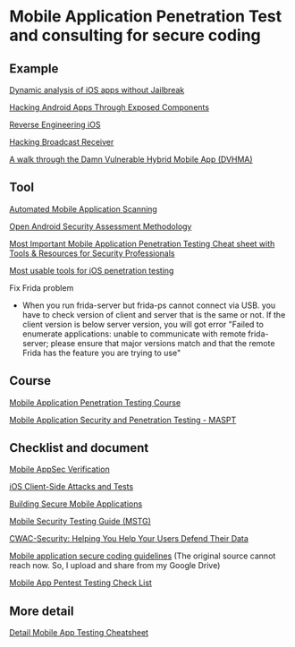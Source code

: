 # Mobile Application Penetration Test and consulting for secure coding

## Example

[Dynamic analysis of iOS apps without Jailbreak](https://medium.com/@ansjdnakjdnajkd/dynamic-analysis-of-ios-apps-wo-jailbreak-1481ab3020d8)

[Hacking Android Apps Through Exposed Components](https://appsec-labs.com/portal/hacking-android-apps-through-exposed-components/)

[Reverse Engineering iOS](https://ivrodriguez.com/reverse-engineer-ios-apps-ios-11-edition-part1/)

[Hacking Broadcast Receiver](https://oldbam.github.io/android/security/android-vulnerabilities-insecurebank-broadcast-receivers)

[A walk through the Damn Vulnerable Hybrid Mobile App (DVHMA)](https://medium.com/@viyatb/a-walk-through-the-damn-vulnerable-hybrid-mobile-app-dvhma-e25c5d609508)

## Tool

[Automated Mobile Application Scanning](https://geekflare.com/mobile-app-security-scanner/)

[Open Android Security Assessment Methodology](https://github.com/b66l/OASAM)

[Most Important Mobile Application Penetration Testing Cheat sheet with Tools & Resources for Security Professionals](https://gbhackers.com/mobile-application-penetration-testing/)

[Most usable tools for iOS penetration testing](https://github.com/ansjdnakjdnajkd/iOS)

Fix Frida problem
- When you run frida-server but frida-ps cannot connect via USB. you have to check version of client and server that is the same or not. If the client version is below server version, you will got error "Failed to enumerate applications: unable to communicate with remote frida-server; please ensure that major versions match and that the remote Frida has the feature you are trying to use"

## Course

[Mobile Application Penetration Testing Course](https://insectechs.usefedora.com/courses/13447/lectures/203729)

[Mobile Application Security and Penetration Testing - MASPT](https://www.elearnsecurity.com/course/mobile_application_security_and_penetration_testing/)

## Checklist and document
[Mobile AppSec Verification](https://www.owasp.org/images/6/61/MASVS_v0.9.4.pdf)

[iOS Client-Side Attacks and Tests](https://appsec-labs.com/ios-attacks-tests/)

[Building Secure Mobile Applications](https://www.owasp.org/images/c/ca/Mobile_Security_-_OWASP_Aug-2014_-_BCCRA.pdf)

[Mobile Security Testing Guide (MSTG)](https://github.com/OWASP/owasp-mstg)

[CWAC-Security: Helping You Help Your Users Defend Their Data](https://github.com/commonsguy/cwac-security)

[Mobile application secure coding guidelines](https://drive.google.com/open?id=19lNBNiERqKDaBi-i3NdFi0nHmRepXZXW) (The original source cannot reach now. So, I upload and share from my Google Drive)

[Mobile App Pentest Testing Check List](https://github.com/tanprathan/MobileApp-Pentest-Cheatsheet/blob/master/MobileApp_Checklist_2017.xlsx)

## More detail
[Detail Mobile App Testing Cheatsheet](https://github.com/tanprathan/MobileApp-Pentest-Cheatsheet)
